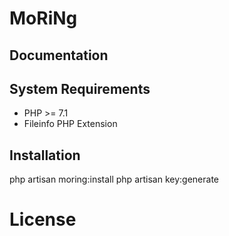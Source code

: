 # MoRiNg




## Documentation

## System Requirements

- PHP >= 7.1
- Fileinfo PHP Extension

## Installation

php artisan moring:install
php artisan key:generate

# License